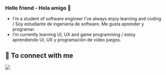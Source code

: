 ### Hello friend - Hola amigo 👋

- I'm a student of software engineer I've always enjoy learning and coding / Soy estudiante de ingeniería de software. Me gusta aprender y programar.
- I’m currently learning UI, UX and game programming / estoy aprendiendo UI, UX y programación de video juegos.

## 🤝 To connect with me
[<img src="https://img.shields.io/badge/twitter-%231DA1F2.svg?&style=for-the-badge&logo=twitter&logoColor=white" />](https://twitter.com/Alafresh1)

<!--
**Alafresh/Alafresh** is a ✨ _special_ ✨ repository because its `README.md` (this file) appears on your GitHub profile.

Here are some ideas to get you started:

- 🔭 I’m currently working on ...
- 🌱 I’m currently learning ...
- 👯 I’m looking to collaborate on ...
- 🤔 I’m looking for help with ...
- 💬 Ask me about ...
- 📫 How to reach me: ...
- 😄 Pronouns: ...
- ⚡ Fun fact: ...
-->

